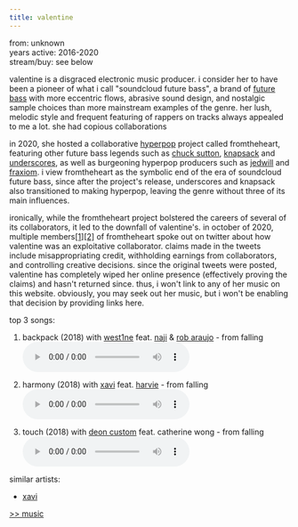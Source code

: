```yaml
---
title: valentine
---
```

<meta name="robots" content="noindex, nofollow, noarchive">

from: unknown<br>
years active: 2016-2020<br>
stream/buy: see below

valentine is a disgraced electronic music producer. i consider her to have been a pioneer of what i call "soundcloud future bass", a brand of [future bass](https://en.wikipedia.org/wiki/Future_bass) with more eccentric flows, abrasive sound design, and nostalgic sample choices than more mainstream examples of the genre. her lush, melodic style and frequent featuring of rappers on tracks always appealed to me a lot. she had copious collaborations 

in 2020, she hosted a collaborative [hyperpop](https://en.wikipedia.org/wiki/Hyperpop) project called fromtheheart, featuring other future bass legends such as [chuck sutton](/music/chuck-sutton), [knapsack](https://soundcloud.com/bringyourknapsack) and [underscores](https://soundcloud.com/underscores), as well as burgeoning hyperpop producers such as [jedwill](https://soundcloud.com/jedwill1999) and [fraxiom](https://soundcloud.com/fraxiom). i view fromtheheart as the symbolic end of the era of soundcloud future bass, since after the project's release, underscores and knapsack also transitioned to making hyperpop, leaving the genre without three of its main influences.

ironically, while the fromtheheart project bolstered the careers of several of its collaborators, it led to the downfall of valentine's. in october of 2020, multiple members[[1]](https://twitter.com/holidaykiss_/status/1316515633392168960)[[2]](https://twitter.com/MooreKismet_/status/1316529245405888512) of fromtheheart spoke out on twitter about how valentine was an exploitative collaborator. claims made in the tweets include misappropriating credit, withholding earnings from collaborators, and controlling creative decisions. since the original tweets were posted, valentine has completely wiped her online presence (effectively proving the claims) and hasn't returned since. thus, i won't link to any of her music on this website. obviously, you may seek out her music, but i won't be enabling that decision by providing links here.

top 3 songs:

1. backpack (2018) with [west1ne](https://soundcloud.com/west1ne) feat. [naji](https://soundcloud.com/naji) & [rob araujo](https://soundcloud.com/robarousal) - from falling<br>
<audio controls src="/images/music/valentine_backpack.mp3"></audio>

2. harmony (2018) with [xavi](/music/xavi) feat. [harvie](https://open.spotify.com/artist/6gSzlJyB55Y5oQapMpNOjz) - from falling<br>
<audio controls src="/images/music/valentine_harmony.mp3"></audio>

3. touch (2018) with [deon custom](https://soundcloud.com/deoncustom) feat. catherine wong - from falling<br>
<audio controls src="/images/music/valentine_touch.mp3"></audio>

similar artists:
- [xavi](/music/xavi)

<a href="/media/music">&gt;&gt; music</a>